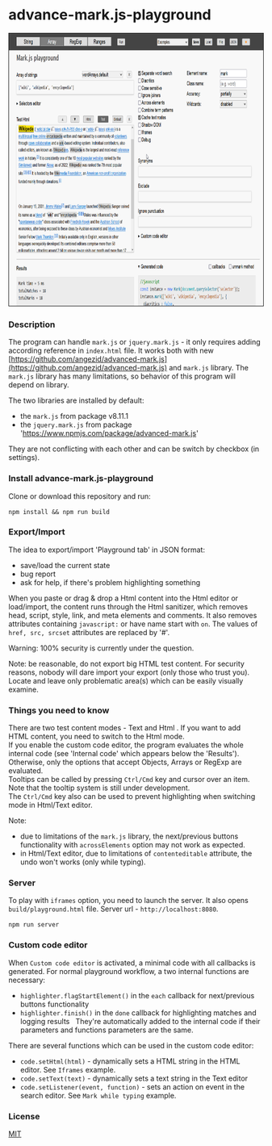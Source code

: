 # advance-mark.js-playground

<img height="540" src="assets/images/playground.png" border="1px solid">

### Description
The program can handle `mark.js` or `jquery.mark.js` - it only requires adding according reference in `index.html` file.
It works both with new [https://github.com/angezid/advanced-mark.js](https://github.com/angezid/advanced-mark.js) and `mark.js` library. The `mark.js` library has many limitations, so behavior of this program will depend on library.  

The two libraries are installed by default:
* the `mark.js` from package v8.11.1
* the `jquery.mark.js` from package 'https://www.npmjs.com/package/advanced-mark.js'

They are not conflicting with each other and can be switch by checkbox (in settings).  

### Install advance-mark.js-playground
Clone or download this repository and run:
```
npm install && npm run build
```

### Export/Import
The idea to export/import 'Playground tab' in JSON format:
* save/load the current state
* bug report
* ask for help, if there's problem highlighting something

When you paste or drag & drop a Html content into the Html editor or load/import, the content runs through the Html sanitizer, which removes head, script, style, link, and meta elements and comments.
It also removes attributes containing `javascript:` or have name start with `on`. The values of `href, src, srcset` attributes are replaced by '#'.  

Warning: 100% security is currently under the question.

Note: be reasonable, do not export big HTML test content. For security reasons, nobody will dare import your export (only those who trust you).  
Locate and leave only problematic area(s) which can be easily visually examine.

### Things you need to know

There are two test content modes - Text and Html . If you want to add HTML content, you need to switch to the Html mode.  
If you enable the custom code editor, the program evaluates the whole internal code (see 'Internal code' which appears below the 'Results').
Otherwise, only the options that accept Objects, Arrays or RegExp are evaluated.  
Tooltips can be called by pressing `Ctrl/Cmd` key and cursor over an item. Note that the tooltip system is still under development.  
The `Ctrl/Cmd` key also can be used to prevent highlighting when switching mode in Html/Text editor.

Note:
- due to limitations of the `mark.js` library, the next/previous buttons functionality with `acrossElements` option may not work as expected.
- in Html/Text editor, due to limitations of `contenteditable` attribute, the undo won't works (only while typing).

### Server
To play with `iframes` option, you need to launch the server. It also opens `build/playground.html` file. Server url - `http://localhost:8080`.
```
npm run server
```

### Custom code editor
When `Custom code editor` is activated, a minimal code with all callbacks is generated.
For normal playground workflow, a two internal functions are necessary:
- `highlighter.flagStartElement()` in the `each` callback for next/previous buttons functionality
- `highlighter.finish()` in the `done` callback for highlighting matches and logging results  
They're automatically added to the internal code if their parameters and functions parameters are the same.

There are several functions which can be used in the custom code editor:
* `code.setHtml(html)` - dynamically sets a HTML string in the HTML editor. See `Iframes` example.
* `code.setText(text)` - dynamically sets a text string in the Text editor
* `code.setListener(event, function)` - sets an action on event in the search editor. See `Mark while typing` example.

### License

[MIT](LICENSE)
